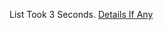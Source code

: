 List Took 3 Seconds.
[Details If Any](https://github.com/deathbybandaid/piholeparser/blob/master/RecentRunLogs/parsingscripts/TakoYachtygiftcardkiller.md)

